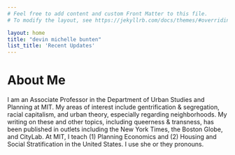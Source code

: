 ```yaml
---
# Feel free to add content and custom Front Matter to this file.
# To modify the layout, see https://jekyllrb.com/docs/themes/#overriding-theme-defaults

layout: home
title: "devin michelle bunten"
list_title: 'Recent Updates'
---
```


# About Me
I am an Associate Professor in the Department of Urban Studies and Planning at MIT. 
My areas of interest include gentrification & segregation, racial capitalism, 
and urban theory, especially regarding neighborhoods. 
My writing on these and other topics, including queerness & transness, has been published in outlets including the New York Times, the Boston Globe, and CityLab. 
At MIT, I teach (1) Planning Economics and (2) Housing and Social Stratification in the 
United States. I use she or they pronouns.

